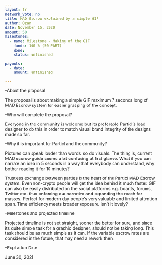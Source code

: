 ```yaml
---
layout: fr
network_vote: no
title: MAD Escrow explained by a simple GIF
author: Ozan
date: November 15, 2020
amount: 50
milestones:
  - name: Milestone - Making of the GIF
    funds: 100 % (50 PART)
    done:
    status: unfinished

payouts:
  - date:
    amount: unfinished

---
```


-About the proposal

The proposal is about making a simple GIF maximum 7 seconds long of MAD Escrow system for easier grasping of the concept. 


-Who will complete the proposal?

Everyone in the community is welcome but its preferable Particl’s lead designer to do this in order to match visual brand 
integrity of the designs made so far.


-Why it is important for Particl and the community?

Pictures can speak louder than words, so do visuals. The thing is, current MAD escrow guide seems a bit confusing at first glance. 
What if you can narrate an idea in 5 seconds in a way that everybody can understand, why bother reading it for 10 minutes? 

Trustless exchange between parties is the heart of the Particl MAD Escrow system. Even non-crypto people will get the idea behind it much faster. 
GIF can also be easily distributed on the social platforms e.g. boards, forums, Twitter etc. thus enforcing our narrative and expanding the reach 
for masses. Perfect for modern day people’s very valuable and limited attention span. Time efficiency meets broader exposure. Isn’t it lovely?


-Milestones and projected timeline

Projected timeline is not set straight, sooner the better for sure, and since its quite simple task for a graphic designer, should not be 
taking long. This task should be as much simple as it can. If the variable escrow rates are considered in the future, that may need a rework then.

-Expiration Date

June 30, 2021
